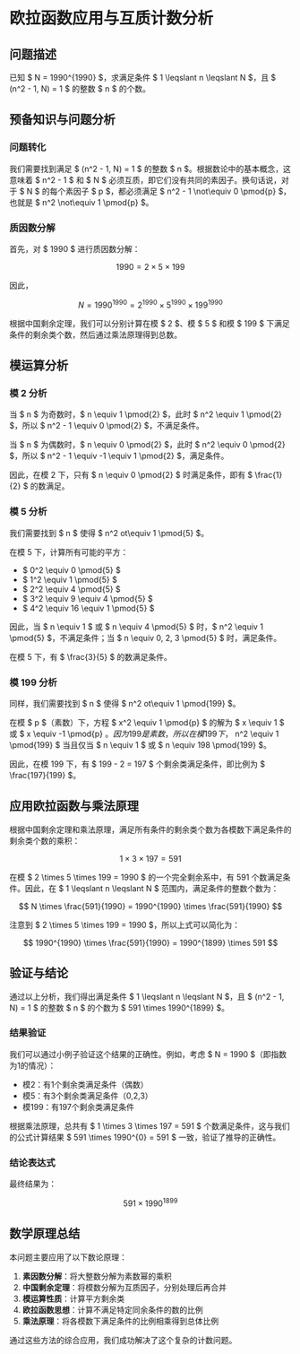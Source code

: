 # 欧拉函数应用与互质计数分析

## 问题描述
已知 $ N = 1990^{1990} $，求满足条件 $ 1 \leqslant n \leqslant N $，且 $ (n^2 - 1, N) = 1 $ 的整数 $ n $ 的个数。

## 预备知识与问题分析

### 问题转化
我们需要找到满足 $ (n^2 - 1, N) = 1 $ 的整数 $ n $。根据数论中的基本概念，这意味着 $ n^2 - 1 $ 和 $ N $ 必须互质，即它们没有共同的素因子。换句话说，对于 $ N $ 的每个素因子 $ p $，都必须满足 $ n^2 - 1 \not\equiv 0 \pmod{p} $，也就是 $ n^2 \not\equiv 1 \pmod{p} $。

### 质因数分解
首先，对 $ 1990 $ 进行质因数分解：

$$ 1990 = 2 \times 5 \times 199 $$

因此，

$$ N = 1990^{1990} = 2^{1990} \times 5^{1990} \times 199^{1990} $$

根据中国剩余定理，我们可以分别计算在模 $ 2 $、模 $ 5 $ 和模 $ 199 $ 下满足条件的剩余类个数，然后通过乘法原理得到总数。

## 模运算分析

### 模 2 分析
当 $ n $ 为奇数时，$ n \equiv 1 \pmod{2} $，此时 $ n^2 \equiv 1 \pmod{2} $，所以 $ n^2 - 1 \equiv 0 \pmod{2} $，不满足条件。

当 $ n $ 为偶数时，$ n \equiv 0 \pmod{2} $，此时 $ n^2 \equiv 0 \pmod{2} $，所以 $ n^2 - 1 \equiv -1 \equiv 1 \pmod{2} $，满足条件。

因此，在模 2 下，只有 $ n \equiv 0 \pmod{2} $ 时满足条件，即有 $ \frac{1}{2} $ 的数满足。

### 模 5 分析
我们需要找到 $ n $ 使得 $ n^2 
ot\equiv 1 \pmod{5} $。

在模 5 下，计算所有可能的平方：
- $ 0^2 \equiv 0 \pmod{5} $
- $ 1^2 \equiv 1 \pmod{5} $
- $ 2^2 \equiv 4 \pmod{5} $
- $ 3^2 \equiv 9 \equiv 4 \pmod{5} $
- $ 4^2 \equiv 16 \equiv 1 \pmod{5} $

因此，当 $ n \equiv 1 $ 或 $ n \equiv 4 \pmod{5} $ 时，$ n^2 \equiv 1 \pmod{5} $，不满足条件；当 $ n \equiv 0, 2, 3 \pmod{5} $ 时，满足条件。

在模 5 下，有 $ \frac{3}{5} $ 的数满足条件。

### 模 199 分析
同样，我们需要找到 $ n $ 使得 $ n^2 
ot\equiv 1 \pmod{199} $。

在模 $ p $（素数）下，方程 $ x^2 \equiv 1 \pmod{p} $ 的解为 $ x \equiv 1 $ 或 $ x \equiv -1 \pmod{p} $。因为 199 是素数，所以在模 199 下，$ n^2 \equiv 1 \pmod{199} $ 当且仅当 $ n \equiv 1 $ 或 $ n \equiv 198 \pmod{199} $。

因此，在模 199 下，有 $ 199 - 2 = 197 $ 个剩余类满足条件，即比例为 $ \frac{197}{199} $。

## 应用欧拉函数与乘法原理

根据中国剩余定理和乘法原理，满足所有条件的剩余类个数为各模数下满足条件的剩余类个数的乘积：

$$ 1 \times 3 \times 197 = 591 $$

在模 $ 2 \times 5 \times 199 = 1990 $ 的一个完全剩余系中，有 591 个数满足条件。因此，在 $ 1 \leqslant n \leqslant N $ 范围内，满足条件的整数个数为：

$$ N \times \frac{591}{1990} = 1990^{1990} \times \frac{591}{1990} $$

注意到 $ 2 \times 5 \times 199 = 1990 $，所以上式可以简化为：

$$ 1990^{1990} \times \frac{591}{1990} = 1990^{1899} \times 591 $$

## 验证与结论

通过以上分析，我们得出满足条件 $ 1 \leqslant n \leqslant N $，且 $ (n^2 - 1, N) = 1 $ 的整数 $ n $ 的个数为 $ 591 \times 1990^{1899} $。

### 结果验证

我们可以通过小例子验证这个结果的正确性。例如，考虑 $ N = 1990 $（即指数为1的情况）：

- 模2：有1个剩余类满足条件（偶数）
- 模5：有3个剩余类满足条件（0,2,3）
- 模199：有197个剩余类满足条件

根据乘法原理，总共有 $ 1 \times 3 \times 197 = 591 $ 个数满足条件，这与我们的公式计算结果 $ 591 \times 1990^{0} = 591 $ 一致，验证了推导的正确性。

### 结论表达式

最终结果为：

$$ 591 \times 1990^{1899} $$

## 数学原理总结

本问题主要应用了以下数论原理：

1. **素因数分解**：将大整数分解为素数幂的乘积
2. **中国剩余定理**：将模数分解为互质因子，分别处理后再合并
3. **模运算性质**：计算平方剩余类
4. **欧拉函数思想**：计算不满足特定同余条件的数的比例
5. **乘法原理**：将各模数下满足条件的比例相乘得到总体比例

通过这些方法的综合应用，我们成功解决了这个复杂的计数问题。